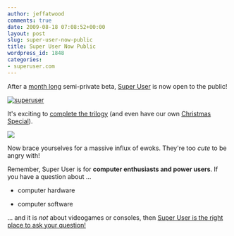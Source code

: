 ```yaml
---
author: jeffatwood
comments: true
date: 2009-08-18 07:08:52+00:00
layout: post
slug: super-user-now-public
title: Super User Now Public
wordpress_id: 1848
categories:
- superuser.com
---
```



After a [month long](http://blog.stackoverflow.com/2009/07/super-user-semi-private-beta-begins/) semi-private beta, [Super User](http://superuser.com) is now open to the public!



[![superuser](http://superuser.com/content/superuser/img/logo.png)](http://superuser.com)



It's exciting to [complete the trilogy](http://blog.stackoverflow.com/2009/05/the-stack-overflow-trilogy/) (and even have our own [Christmas Special](http://blog.stackoverflow.com/2009/06/cmon-get-meta/)).



![](http://blog.stackoverflow.com/wp-content/uploads/ewoks.jpg)



Now brace yourselves for a massive influx of ewoks. They're too _cute_ to be angry with!



Remember, Super User is for **computer enthusiasts and power users**. If you have a question about ...







  * computer hardware

  * computer software




… and it is _not_ about videogames or consoles, then [Super User is the right place to ask your question!](http://superuser.com/)

